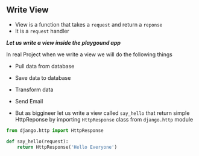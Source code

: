 ## Write View

- View is a function that takes a `request` and return a `reponse`
- It is a `request` handler

 ___Let us write a view inside the playgound app___

In real Project when we write a view we will do the following things

- Pull data from database
- Save data to database
- Transform data
- Send Email

- But as biggineer let us write a view called `say_hello` that return simple HttpReponse by importing `HttpResponse` class from `django.http` module

```python
from django.http import HttpResponse

def say_hello(request):
    return HttpResponse('Hello Everyone')

```

